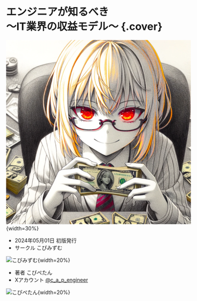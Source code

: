 # エンジニアが知るべき<br>～IT業界の収益モデル～ {.cover}

<div class="subtitle">

![エンジニアが知るべき～IT業界の収益モデル～](./images/cover/money.webp){width=30%}

</div>

<div class="author">

- 2024年05月01日&nbsp;初版発行
- サークル&nbsp;こぴみずむ

![こぴみずむ](./images/cover/circle.jpg){width=20%}

- 著者&nbsp;こぴぺたん
- Xアカウント&nbsp;[@c_a_p_engineer](https://twitter.com/c_a_p_engineer)

![こぴぺたん](./images/cover/author.jpeg){width=20%}

</div>
